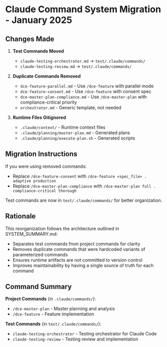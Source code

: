 # Claude Command System Migration - January 2025

## Changes Made

1. **Test Commands Moved**
   - `claude-testing-orchestrator.md` → `test/.claude/commands/`
   - `claude-testing-review.md` → `test/.claude/commands/`

2. **Duplicate Commands Removed**
   - `dce-feature-parallel.md` - Use `/dce-feature` with parallel mode
   - `dce-feature-consent.md` - Use `/dce-feature` with consent spec
   - `dce-master-plan-compliance.md` - Use `/dce-master-plan` with compliance-critical priority
   - `orchestrator.md` - Generic template, not needed

3. **Runtime Files Gitignored**
   - `.claude/context/` - Runtime context files
   - `.claude/planning/master-plan.md` - Generated plans
   - `.claude/planning/execute-plan.sh` - Generated scripts

## Migration Instructions

If you were using removed commands:
- Replace `/dce-feature-consent` with `/dce-feature <spec_file> . adaptive production`
- Replace `/dce-master-plan-compliance` with `/dce-master-plan full . compliance-critical thorough`

Test commands are now in `test/.claude/commands/` for better organization.

## Rationale

This reorganization follows the architecture outlined in SYSTEM_SUMMARY.md:
- Separates test commands from project commands for clarity
- Removes duplicate commands that were hardcoded variants of parameterized commands
- Ensures runtime artifacts are not committed to version control
- Improves maintainability by having a single source of truth for each command

## Command Summary

**Project Commands** (in `.claude/commands/`):
- `/dce-master-plan` - Master planning and analysis
- `/dce-feature` - Feature implementation

**Test Commands** (in `test/.claude/commands/`):
- `claude-testing-orchestrator` - Testing orchestrator for Claude Code
- `claude-testing-review` - Testing review and implementation